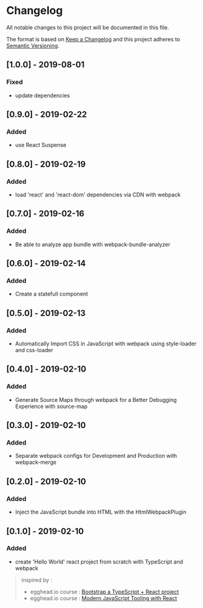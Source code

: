 # Changelog

All notable changes to this project will be documented in this file.

The format is based on [Keep a Changelog](http://keepachangelog.com/en/1.0.0/)
and this project adheres to [Semantic Versioning](http://semver.org/spec/v2.0.0.html).

## [1.0.0] - 2019-08-01

### Fixed

- update dependencies

## [0.9.0] - 2019-02-22

### Added

- use React Suspense

## [0.8.0] - 2019-02-19

### Added

- load 'react' and 'react-dom' dependencies via CDN with webpack

## [0.7.0] - 2019-02-16

### Added

- Be able to analyze app bundle with webpack-bundle-analyzer


## [0.6.0] - 2019-02-14

### Added

- Create a statefull component

## [0.5.0] - 2019-02-13

### Added

- Automatically Import CSS in JavaScript with webpack using style-loader and css-loader

## [0.4.0] - 2019-02-10

### Added

- Generate Source Maps through webpack for a Better Debugging Experience with source-map

## [0.3.0] - 2019-02-10

### Added

- Separate webpack configs for Development and Production with webpack-merge


## [0.2.0] - 2019-02-10

### Added

- Inject the JavaScript bundle into HTML with the HtmlWebpackPlugin

## [0.1.0] - 2019-02-10

### Added

- create 'Hello World' react project from scratch with TypeScript and webpack
> inspired by :
> * egghead.io course : [Bootstrap a TypeScript + React project](https://egghead.io/lessons/egghead-bootstrap-a-typescript-react-project)
> * egghead.io course :  [Modern JavaScript Tooling with React](https://egghead.io/courses/modern-javascript-tooling-with-react)

